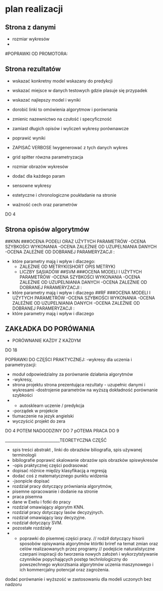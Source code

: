 # plan realizacji

## Strona z danymi
- rozmiar wykresów
- 
#POPRAWKI OD PROMOTORA:
## Strona rezultatów
- wskazać konkretny model wskazany do predykcji 
- wskazać miejsce w danych testowych gdzie plasuje się przypadek
- wskazać najlepszy model i wyniki 
- dorobić linki to omówienia algorytmow i porównania
- zmienic nazewnictwo na czułość i specyficzność
- zamiast długich opisów i wyliczeń wykresy porównawcze



- poprawić wyniki 
- ZAPISAĆ VERBOSE Iwygenerować z tych danych wykres
- grid spitter rówzna parametryzacja
- rozmiar obrazów wykresów
- dodać dla każdego param



- sensowne wykresy
- estetyczne i chronologiczne poukładanie na stronie
- ważność cech oraz parametrów

DO 4
## Strona opisów algorytmów 
##KNN
###OCENA PODELI ORAZ UŻYTYCH PARAMETRÓW
-OCENA SZYBKOŚCI WYKONANIA
-OCENA ZALEŻNIE OD UZUPELNIANIA DANYCH
-OCENA ZALEŻNIE OD DOBRANEJ PARAMERYZACJI :
 - które parametry mają i wpływ i dlaczego:
   - ZALEŻNIE OD METRYKI(SHORT OPIS METRYK)
   - LICZBY SĄSIADÓW
##SVM
###OCENA MODELI I UŻYTYCH PARAMETRÓW
-OCENA SZYBKOŚCI WYKONANIA
-OCENA ZALEŻNIE OD UZUPELNIANIA DANYCH
-OCENA ZALEŻNIE OD DOBRANEJ PARAMERYZACJI :
 - które parametry mają i wpływ i dlaczego
##RF
###OCENA MODELI I UŻYTYCH PARAMETRÓW
-OCENA SZYBKOŚCI WYKONANIA
-OCENA ZALEŻNIE OD UZUPELNIANIA DANYCH
-OCENA ZALEŻNIE OD DOBRANEJ PARAMERYZACJI :
 - które parametry mają i wpływ i dlaczego
## ZAKŁADKA DO PORÓWANIA
- PORÓWNANIE KAŻDY Z KAŻDYM

DO 18


POPRAWKI DO CZĘŚCI PRAKTYCZNEJ:
-wykresy dla uczenia i parametryzacji:
 - moduł odpowiedzialny za porównanie działania algorytmów 
 - -wykresy,
 - strona projektu strona prezentująca rezultaty - uzupełnic danymi i wykresami
-dostrojenie parametrów na wyższą dokładność
 porównanie szybkości
 - - autosklearn uczenie / predykcja
 - -porządek w projekcie
 - tlumaczenie na jezyk angielski 
 - wyczyścić projekt do zera 

DO 4
POTEM NADGODZINY DO 7
pOTEMA PRACA DO 9
 

____________________________TEORETYCZNA CZĘŚĆ
 - spis treści abstrakt , linki do obrazków biliografia, spis używanej terminologii
 - bibilografie poprawić
skalowanie  obrazów
 spis obrazków
spiswykresów
 - -opis praktycznej części podrasować
 - dopisać różnice między klasyfikacją a regresją 
 - dodać coś z matematycznego punktu widzenia 
 - -jsonpicle dopisać
- rozdział pracy dotyczący prówniania algorytmów,
- pisemne opracowanie i dodanie na stronie
- praca pisemna
-  dane w Exelu i fotki do pracy
- rozdział omawiający algorytm KNN.
- rozdział pracy dotyczący lasów decyzyjnych.
- rozdział omawiający lasy decyzyjne.
- rozdział dotyczący SVM.
- pozostałe rozdziały 
- - poprawki do pisemnej części pracy.
 // rodził dotyczący hisorii sposobów opisywania algorytmów którtki briref na temat zmian oraz celów realizaowanych przez programy 
// podejście naturalistyczne czerpani inspiracji do tworzenia nowych założeń i wykorzytstywanie czynników popychających postęp
technlologiczny do powszechnego wykorztsania algorytmów uczenia maszynowego i ich kommercjalny potencjał oraz zagrożenia.

dodać porównanie i wyższość w zastosowaniu dla modeli uczonych bez nadzoru 
